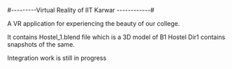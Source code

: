 #---------Virtual Reality of IIT Karwar ------------#

A VR application for experiencing the beauty of our college.

It contains Hostel_1.blend file which is a 3D model of B1 Hostel
Dir1 contains snapshots of the same.

Integration work is still in progress

